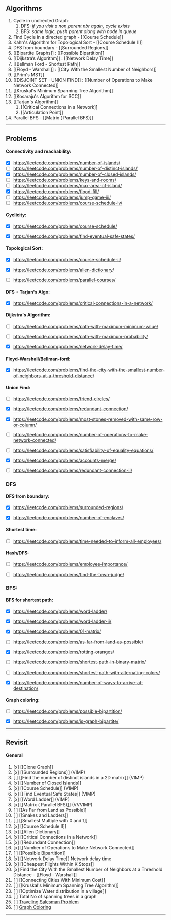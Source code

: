 
## Algorithms

1. Cycle in undirected Graph:
	1. DFS:  *if you visit a non parent nbr again, cycle exists*
	2. BFS: *same logic, push parent along with node in queue*
2. Find Cycle in a directed graph - [[Course Schedule]]
3. Kahn's Algorithm for Topological Sort - [[Course Schedule II]]
4. DFS from boundary - [[Surrounded Regions]]
5. [[Bipartite Graphs]] : [[Possible Bipartition]]
6. [[Dijkstra’s Algorithm]] :  [[Network Delay Time]]
7. [[Bellman Ford - Shortest Path]]
8. [[Floyd - Warshall]] : [[City With the Smallest Number of Neighbors]]
9. [[Prim's MST]]
10. [[DISJOINT SET - UNION FIND]] : [[Number of Operations to Make Network Connected]] 
11. [[Kruskal's Minimum Spanning Tree Algorithm]]
12. [[Kosaraju's Algorithm for SCC]]
13. [[Tarjan's Algorithm]] 
	1. [[Critical Connections in a Network]]
	2. [[Articulation Point]]
14.  Parallel BFS - [[Matrix ( Parallel BFS)]]

---

## Problems

#### Connectivity and reachability:
- [x] https://leetcode.com/problems/number-of-islands/
- [ ] https://leetcode.com/problems/number-of-distinct-islands/
- [x] https://leetcode.com/problems/number-of-closed-islands/
- [ ] https://leetcode.com/problems/keys-and-rooms/
- [ ] https://leetcode.com/problems/max-area-of-island/
- [x] https://leetcode.com/problems/flood-fill/
- [ ] https://leetcode.com/problems/jump-game-iii/
- [ ] https://leetcode.com/problems/course-schedule-iv/

#### Cyclicity:
- [x] https://leetcode.com/problems/course-schedule/
- [x] https://leetcode.com/problems/find-eventual-safe-states/


#### Topological Sort:
- [x] https://leetcode.com/problems/course-schedule-ii/
- [x] https://leetcode.com/problems/alien-dictionary/
- [ ] https://leetcode.com/problems/parallel-courses/


#### DFS + Tarjan's Algo:
- [x] https://leetcode.com/problems/critical-connections-in-a-network/


#### Dijkstra's Algorithm:
- [ ] https://leetcode.com/problems/path-with-maximum-minimum-value/
- [ ] https://leetcode.com/problems/path-with-maximum-probability/
- [x] https://leetcode.com/problems/network-delay-time/


#### Floyd-Warshall/Bellman-ford:
- [x] https://leetcode.com/problems/find-the-city-with-the-smallest-number-of-neighbors-at-a-threshold-distance/


#### Union Find:
- [ ] https://leetcode.com/problems/friend-circles/
- [x] https://leetcode.com/problems/redundant-connection/
- [x] https://leetcode.com/problems/most-stones-removed-with-same-row-or-column/
- [ ] https://leetcode.com/problems/number-of-operations-to-make-network-connected/
- [ ] https://leetcode.com/problems/satisfiability-of-equality-equations/
- [x] https://leetcode.com/problems/accounts-merge/
- [ ] https://leetcode.com/problems/redundant-connection-ii/


### DFS
#### DFS from boundary:
- [x] https://leetcode.com/problems/surrounded-regions/
- [x] https://leetcode.com/problems/number-of-enclaves/


#### Shortest time:
- [ ] https://leetcode.com/problems/time-needed-to-inform-all-employees/


#### Hash/DFS:
- [ ] https://leetcode.com/problems/employee-importance/
- [ ] https://leetcode.com/problems/find-the-town-judge/


### BFS:
#### BFS for shortest path:
- [x] https://leetcode.com/problems/word-ladder/
- [x] https://leetcode.com/problems/word-ladder-ii/
- [x] https://leetcode.com/problems/01-matrix/
- [ ] https://leetcode.com/problems/as-far-from-land-as-possible/
- [x] https://leetcode.com/problems/rotting-oranges/
- [ ] https://leetcode.com/problems/shortest-path-in-binary-matrix/
- [ ] https://leetcode.com/problems/shortest-path-with-alternating-colors/
- [x] https://leetcode.com/problems/number-of-ways-to-arrive-at-destination/


#### Graph coloring:
- [ ] https://leetcode.com/problems/possible-bipartition/
- [x] https://leetcode.com/problems/is-graph-bipartite/


---

## Revisit
#### General
1. [x] [[Clone Graph]]
2. [x] [[Surrounded Regions]] (VIMP)
3. [ ] [[Find the number of distinct islands in a 2D matrix]] (VIMP)
4. [x] [[Number of Closed Islands]]
5. [x] [[Course Schedule]] (VIMP)
6. [x] [[Find Eventual Safe States]] (VIMP)
7. [x] [[Word Ladder]] (VIMP)
8. [x] [[Matrix ( Parallel BFS)]]  (VVVIMP)
9. [ ] [[As Far from Land as Possible]]
10. [ ] [[Snakes and Ladders]]
11. [ ] [[Smallest Multiple with 0 and 1]]
12. [x] [[Course Schedule II]]
13. [x] [[Alien Dictionary]]
14. [x] [[Critical Connections in a Network]]
15. [x] [[Redundant Connection]]
16. [x] [[Number of Operations to Make Network Connected]]
17. [ ] [[Possible Bipartition]]
18. [x] [[Network Delay Time]] Network delay time
19. [x] [[Cheapest Flights Within K Stops]]
20. [x] Find the City With the Smallest Number of Neighbors at a Threshold Distance - [[Floyd - Warshall]]
21. [ ] [[Connecting Cities With Minimum Cost]]
22. [ ] [[Kruskal's Minimum Spanning Tree Algorithm]]
23. [ ] [[Optimize Water distribution in a village]]
24. [ ] Total No of spanning trees in a graph
25. [ ] [Traveling Salesman Problem](https://www.geeksforgeeks.org/travelling-salesman-problem-set-1/)
26. [ ] [Graph Coloring](https://www.geeksforgeeks.org/graph-coloring-set-2-greedy-algorithm/)

---

